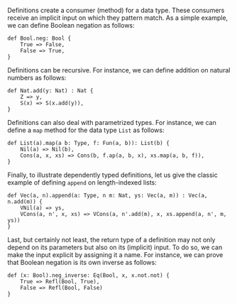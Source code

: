 Definitions create a consumer (method) for a data type.
These consumers receive an implicit input on which they pattern match.
As a simple example, we can define Boolean negation as follows:

```pol
def Bool.neg: Bool {
    True => False,
    False => True,
}

```

Definitions can be recursive.
For instance, we can define addition on natural numbers as follows:

```pol
def Nat.add(y: Nat) : Nat {
    Z => y,
    S(x) => S(x.add(y)),
}
```

Definitions can also deal with parametrized types.
For instance, we can define a `map` method for the data type `List` as follows:

```pol
def List(a).map(a b: Type, f: Fun(a, b)): List(b) {
    Nil(a) => Nil(b),
    Cons(a, x, xs) => Cons(b, f.ap(a, b, x), xs.map(a, b, f)),
}
```

Finally, to illustrate dependently typed definitions, let us give the classic example of defining `append` on length-indexed lists:

```pol
def Vec(a, n).append(a: Type, n m: Nat, ys: Vec(a, m)) : Vec(a, n.add(m)) {
    VNil(a) => ys,
    VCons(a, n', x, xs) => VCons(a, n'.add(m), x, xs.append(a, n', m, ys))
}
```

Last, but certainly not least, the return type of a definition may not only depend on its parameters but also on its (implicit) input.
To do so, we can make the input explicit by assigning it a name.
For instance, we can prove that Boolean negation is its own inverse as follows:

```pol
def (x: Bool).neg_inverse: Eq(Bool, x, x.not.not) {
    True => Refl(Bool, True),
    False => Refl(Bool, False)
}
```
